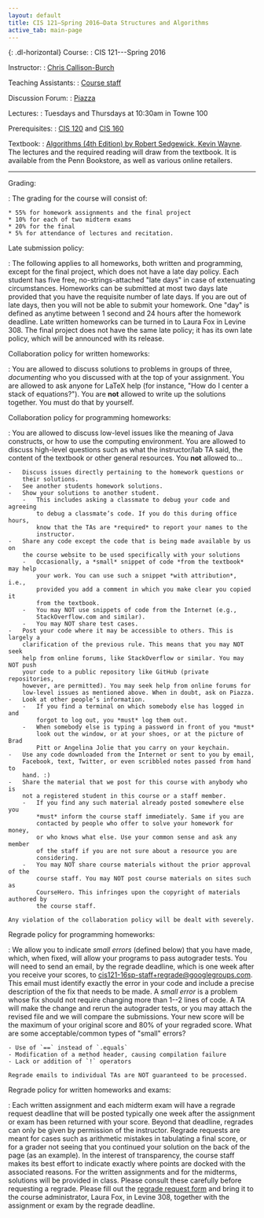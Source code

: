 ```yaml
---
layout: default
title: CIS 121—Spring 2016—Data Structures and Algorithms
active_tab: main-page
---
```


{: .dl-horizontal}
Course:
: CIS 121---Spring 2016

Instructor:
: [Chris Callison-Burch](http://www.cis.upenn.edu/~ccb/)

Teaching Assistants:
: [Course staff](staff.html)

Discussion Forum:
: [Piazza]()

Lectures:
: Tuesdays and Thursdays at 10:30am in Towne 100

Prerequisites:
: [CIS 120](http://www.seas.upenn.edu/~cis120/) and [CIS 160](http://www.cis.upenn.edu/~cis160/)

Textbook:
: [Algorithms (4th Edition) by Robert Sedgewick, Kevin Wayne](https://www.amazon.com/Algorithms-4th-Robert-Sedgewick/dp/032157351X/).
The lectures and the required reading will draw from the textbook. It is available from the Penn Bookstore, as well as various online retailers.

---

Grading:

: The grading for the course will consist of:

    * 55% for homework assignments and the final project
    * 10% for each of two midterm exams
    * 20% for the final
    * 5% for attendance of lectures and recitation. 


Late submission policy:

: The following applies to all homeworks, both written and programming, except
    for the final project, which does not have a late day policy. Each student
    has five free, no-strings-attached "late days" in case of extenuating circumstances.
    Homeworks can be submitted at most two days late provided that you have the requisite
    number of late days.
    If you are out of late days, then you will not be able to submit your homework. One
    "day" is defined as anytime between 1 second and 24 hours after the homework
    deadline. Late written homeworks can be turned in to Laura Fox in
    Levine 308. The final project does not have the same late policy; it has its
    own late policy, which will be announced with its release.


Collaboration policy for written homeworks:

: You are allowed to discuss solutions to problems in groups of three,
    *documenting* who you discussed with at the top of your assignment. You are
    allowed to ask anyone for LaTeX help (for instance, "How do I center a stack
    of equations?"). You are **not** allowed to write up the solutions together.
    You must do that by yourself.


Collaboration policy for programming homeworks:

: You are allowed to discuss low-level issues like the meaning of Java
    constructs, or how to use the computing environment. You are allowed to
    discuss high-level questions such as what the instructor/lab TA said, the
    content of the textbook or other general resources. You **not** allowed
    to...

    -   Discuss issues directly pertaining to the homework questions or
        their solutions.
    -   See another students homework solutions.
    -   Show your solutions to another student.
        -   This includes asking a classmate to debug your code and agreeing
            to debug a classmate’s code. If you do this during office hours,
            know that the TAs are *required* to report your names to the
            instructor.
    -   Share any code except the code that is being made available by us on
        the course website to be used specifically with your solutions
        -   Occasionally, a *small* snippet of code *from the textbook* may help
            your work. You can use such a snippet *with attribution*, i.e.,
            provided you add a comment in which you make clear you copied it
            from the textbook.
        -   You may NOT use snippets of code from the Internet (e.g.,
            StackOverflow.com and similar).
        -   You may NOT share test cases.
    -   Post your code where it may be accessible to others. This is largely a
        clarification of the previous rule. This means that you may NOT seek
        help from online forums, like StackOverflow or similar. You may NOT push
        your code to a public repository like GitHub (private repositories,
        however, are permitted). You may seek help from online forums for
        low-level issues as mentioned above. When in doubt, ask on Piazza.
    -   Look at other people’s information.
        -   If you find a terminal on which somebody else has logged in and
            forgot to log out, you *must* log them out.
        -   When somebody else is typing a password in front of you *must*
            look out the window, or at your shoes, or at the picture of Brad
            Pitt or Angelina Jolie that you carry on your keychain.
    -   Use any code downloaded from the Internet or sent to you by email,
        Facebook, text, Twitter, or even scribbled notes passed from hand to
        hand. :)
    -   Share the material that we post for this course with anybody who is
        not a registered student in this course or a staff member.
        -   If you find any such material already posted somewhere else you
            *must* inform the course staff immediately. Same if you are
            contacted by people who offer to solve your homework for money,
            or who knows what else. Use your common sense and ask any member
            of the staff if you are not sure about a resource you are
            considering.
        -   You may NOT share course materials without the prior approval of the
            course staff. You may NOT post course materials on sites such as
            CourseHero. This infringes upon the copyright of materials authored by
            the course staff.

    Any violation of the collaboration policy will be dealt with severely.


Regrade policy for programming homeworks:

: We allow you to indicate *small errors* (defined below) that you have made,
    which, when fixed, will allow your programs to pass autograder tests. You
    will need to send an email, by the regrade deadline, which is one week after
    you receive your scores, to
    [cis121-16sp-staff+regrade@googlegroups.com](mailto:cis121-16sp-staff+regrade@googlegroups.com).
    This email must identify exactly the error in your code and include a
    precise description of the fix that needs to be made. A *small error* is a
    problem whose fix should not require changing more than 1--2 lines of code.
    A TA will make the change and rerun the autograder tests, or you may attach
    the revised file and we will compare the submissions. Your new score will be
    the maximum of your original score and 80% of your regraded score. What are
    some acceptable/common types of "small" errors?

    - Use of `==` instead of `.equals`
    - Modification of a method header, causing compilation failure
    - Lack or addition of `!` operators

    Regrade emails to individual TAs are NOT guaranteed to be processed.


Regrade policy for written homeworks and exams:

: Each written assignment and each midterm exam will have a regrade request
    deadline that will be posted typically one week after the assignment or exam
    has been returned with your score. Beyond that deadline, regrades can only
    be given by permission of the instructor. Regrade requests are meant for
    cases such as arithmetic mistakes in tabulating a final score, or for a
    grader not seeing that you continued your solution on the back of the page
    (as an example). In the interest of transparency, the course staff makes its
    best effort to indicate exactly where points are docked with the associated
    reasons. For the written assignments and for the midterms, solutions will be
    provided in class. Please consult these carefully before requesting a
    regrade. Please fill out the
    [regrade request form](content/hws/regrade_request_16sp.pdf) and bring it to
    the course administrator, Laura Fox, in Levine 308, together with the
    assignment or exam by the regrade deadline.
